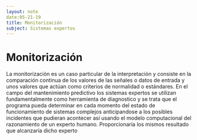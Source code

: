 ```yaml
---
layout: note
date:05-21-19
title: Monitorización
subject: Sistemas expertos 
---
```


# Monitorización

La monitorización es un caso particular de la interpretación y consiste en la comparación continua de los valores de las señales o datos de entrada y unos valores que actúan como criterios de normalidad o estándares. En el campo del mantenimiento predictivo los sistemas expertos se utilizan fundamentalmente como herramienta de diagnostico y se trata que el programa pueda determinar en cada momento del estado de funcionamiento de sistemas complejos anticipandose a los posibles incidentes que pudieran acontecer así usando el modelo computacional del razonamiento de un experto humano. Proporcionaría los  mismos resultado que alcanzaría dicho experto 

